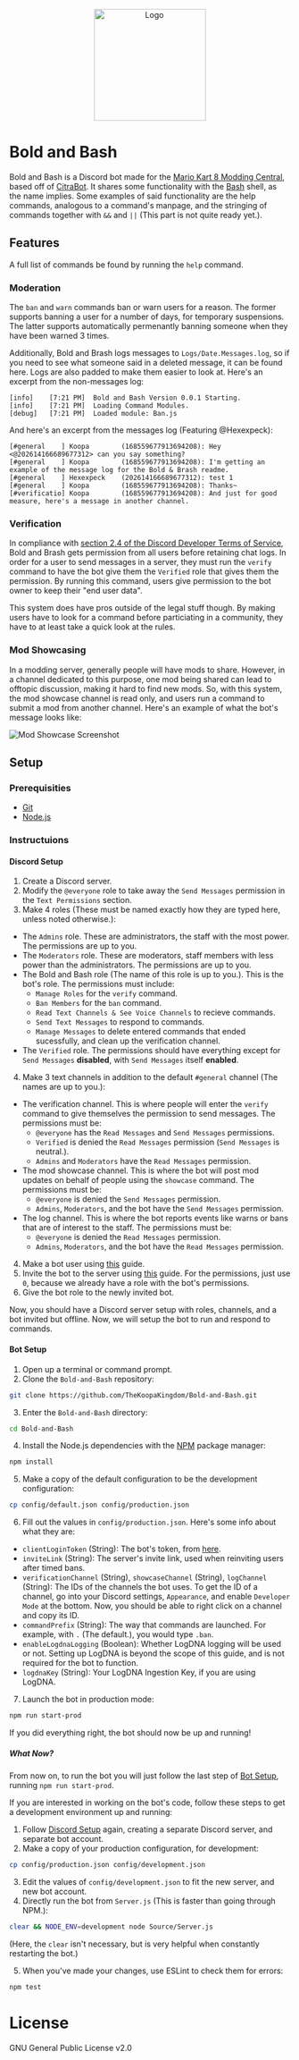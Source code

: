 <p align="center">
  <img src="https://raw.githubusercontent.com/TheKoopaKingdom/Bold-and-Bash/master/Docs/BoldAndBash.png" alt="Logo" height="200" />
</p>

# Bold and Bash
Bold and Bash is a Discord bot made for the [Mario Kart 8 Modding Central](http://discord.gg/K3ERBFC), based off of [CitraBot](https://github.com/citra-emu/discord-bot). It shares some functionality with the [Bash](https://www.gnu.org/software/bash/) shell, as the name implies. Some examples of said functionality are the help commands, analogous to a command's manpage, and the stringing of commands together with `&&` and `||` (This part is not quite ready yet.).

## Features
A full list of commands be found by running the `help` command.

### Moderation
The `ban` and `warn` commands ban or warn users for a reason. The former supports banning a user for a number of days, for temporary suspensions. The latter supports automatically permenantly banning someone when they have been warned 3 times.

Additionally, Bold and Brash logs messages to `Logs/Date.Messages.log`, so if you need to see what someone said in a deleted message, it can be found here. Logs are also padded to make them easier to look at. Here's an excerpt from the non-messages log:
```
[info]    [7:21 PM]  Bold and Bash Version 0.0.1 Starting.
[info]    [7:21 PM]  Loading Command Modules.
[debug]   [7:21 PM]  Loaded module: Ban.js
```
And here's an excerpt from the messages log (Featuring @Hexexpeck):
```
[#general    ] Koopa        (168559677913694208): Hey <@202614166689677312> can you say something?
[#general    ] Koopa        (168559677913694208): I'm getting an example of the message log for the Bold & Brash readme.
[#general    ] Hexexpeck    (202614166689677312): test 1
[#general    ] Koopa        (168559677913694208): Thanks~
[#verificatio] Koopa        (168559677913694208): And just for good measure, here's a message in another channel.
```

### Verification
In compliance with [section 2.4 of the Discord Developer Terms of Service](https://discordapp.com/developers/docs/legal#2-license-accounts-and-restrictions), Bold and Brash gets permission from all users before retaining chat logs. In order for a user to send messages in a server, they must run the `verify` command to have the bot give them the `Verified` role that gives them the permission. By running this command, users give permission to the bot owner to keep their "end user data".

This system does have pros outside of the legal stuff though. By making users have to look for a command before particiating in a community, they have to at least take a quick look at the rules.

### Mod Showcasing
In a modding server, generally people will have mods to share. However, in a channel dedicated to this purpose, one mod being shared can lead to offtopic discussion, making it hard to find new mods. So, with this system, the mod showcase channel is read only, and users run a command to submit a mod from another channel. Here's an example of what the bot's message looks like:

![Mod Showcase Screenshot](https://raw.githubusercontent.com/TheKoopaKingdom/Bold-and-Bash/master/Docs/ModShowcase.png)

## Setup

### Prerequisities
- [Git](https://git-scm.com/)
- [Node.js](https://nodejs.org/en/)

### Instructuions

#### Discord Setup
1. Create a Discord server.
2. Modify the `@everyone` role to take away the `Send Messages` permission in the `Text Permissions` section.
3. Make 4 roles (These must be named exactly how they are typed here, unless noted otherwise.):
 - The `Admins` role. These are administrators, the staff with the most power. The permissions are up to you.
 - The `Moderators` role. These are moderators, staff members with less power than the administrators. The permissions are up to you.
 - The Bold and Bash role (The name of this role is up to you.). This is the bot's role. The permissions must include:
    - `Manage Roles` for the `verify` command.
    - `Ban Members` for the `ban` command.
    - `Read Text Channels & See Voice Channels` to recieve commands.
    - `Send Text Messages` to respond to commands.
    - `Manage Messages` to delete entered commands that ended sucessfully, and clean up the verification channel.
 - The `Verified` role. The permissions should have everything except for `Send Messages` **disabled**, with `Send Messages` itself **enabled**.
4. Make 3 text channels in addition to the default `#general` channel (The names are up to you.):
 - The verification channel. This is where people will enter the `verify` command to give themselves the permission to send messages. The permissions must be:
     - `@everyone` has the `Read Messages` and `Send Messages` permissions.
     - `Verified` is denied the `Read Messages` permission (`Send Messages` is neutral.).
     - `Admins` and `Moderators` have the `Read Messages` permission.
 - The mod showcase channel. This is where the bot will post mod updates on behalf of people using the `showcase` command. The permissions must be:
     - `@everyone` is denied the `Send Messages` permission.
     - `Admins`, `Moderators`, and the bot have the `Send Messages` permission.
 - The log channel. This is where the bot reports events like warns or bans that are of interest to the staff. The permissions must be:
     - `@everyone` is denied the `Read Messages` permission.
     - `Admins`, `Moderators`, and the bot have the `Read Messages` permission.
4. Make a bot user using [this](https://discordapp.com/developers/docs/intro) guide.
5. Invite the bot to the server using [this](https://discordapp.com/developers/docs/topics/oauth2#bot-authorization-flow) guide. For the permissions, just use `0`, because we already have a role with the bot's permissions.
6. Give the bot role to the newly invited bot.

Now, you should have a Discord server setup with roles, channels, and a bot invited but offline. Now, we will setup the bot to run and respond to commands.

#### Bot Setup
1. Open up a terminal or command prompt.
2. Clone the `Bold-and-Bash` repository:
```bash
git clone https://github.com/TheKoopaKingdom/Bold-and-Bash.git
```
3. Enter the `Bold-and-Bash` directory:
```bash
cd Bold-and-Bash
```
4. Install the Node.js dependencies with the [NPM](https://www.npmjs.com/) package manager:
```bash
npm install
```
5. Make a copy of the default configuration to be the development configuration:
```bash
cp config/default.json config/production.json
```
6. Fill out the values in `config/production.json`. Here's some info about what they are:
  - `clientLoginToken` (String): The bot's token, from [here](https://discordapp.com/developers/applications/me).
  - `inviteLink` (String): The server's invite link, used when reinviting users after timed bans.
  - `verificationChannel` (String), `showcaseChannel` (String), `logChannel` (String): The IDs of the channels the bot uses. To get the ID of a channel, go into your Discord settings, `Appearance`, and enable `Developer Mode` at the bottom. Now, you should be able to right click on a channel and copy its ID.
  - `commandPrefix` (String): The way that commands are launched. For example, with `.` (The default.), you would type `.ban`.
  - `enableLogdnaLogging` (Boolean): Whether LogDNA logging will be used or not. Setting up LogDNA is beyond the scope of this guide, and is not required for the bot to function.
  - `logdnaKey` (String): Your LogDNA Ingestion Key, if you are using LogDNA.
7. Launch the bot in production mode:
```bash
npm run start-prod
```

If you did everything right, the bot should now be up and running!

##### What Now?
From now on, to run the bot you will just follow the last step of [Bot Setup](#bot-setup), running `npm run start-prod`.

If you are interested in working on the bot's code, follow these steps to get a development environment up and running:
1. Follow [Discord Setup](#discord-setup) again, creating a separate Discord server, and separate bot account.
2. Make a copy of your production configuration, for development:
```bash
cp config/production.json config/development.json
```
3. Edit the values of `config/development.json` to fit the new server, and new bot account.
4. Directly run the bot from `Server.js` (This is faster than going through NPM.):
```bash
clear && NODE_ENV=development node Source/Server.js
```
(Here, the `clear` isn't necessary, but is very helpful when constantly restarting the bot.)

5. When you've made your changes, use ESLint to check them for errors:
```bash
npm test
```

# License
GNU General Public License v2.0
